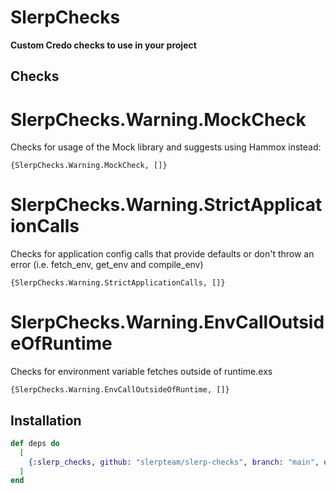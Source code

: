 # SlerpChecks

**Custom Credo checks to use in your project**

## Checks
# SlerpChecks.Warning.MockCheck
Checks for usage of the Mock library and suggests using Hammox instead:
```
{SlerpChecks.Warning.MockCheck, []}
```

# SlerpChecks.Warning.StrictApplicationCalls
Checks for application config calls that provide defaults or don't throw an error (i.e. fetch_env, get_env and compile_env)
```
{SlerpChecks.Warning.StrictApplicationCalls, []}
```

# SlerpChecks.Warning.EnvCallOutsideOfRuntime
Checks for environment variable fetches outside of runtime.exs
```
{SlerpChecks.Warning.EnvCallOutsideOfRuntime, []}
```

## Installation

```elixir
def deps do
  [
    {:slerp_checks, github: "slerpteam/slerp-checks", branch: "main", only: [:dev, :test]}
  ]
end
```
